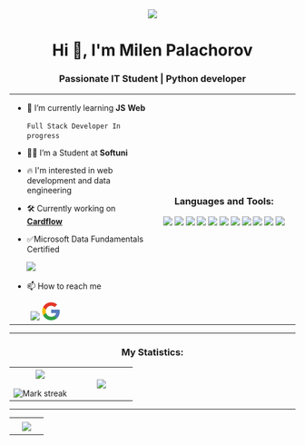 <p align="center"><picture align="center"><img align="center" src = "https://github.com/milensski/milensski/assets/38993490/fd64d928-7ede-4cdd-896c-1a2cc67bec3f"  width = 50px></picture></p>


<h1 align="center">Hi 👋, I'm Milen Palachorov</h1>
<h3 align="center">Passionate IT Student | Python developer </h3>



<table align="center">
<tr border="none">
<td width="50%" align="left">
  
- 🌱 I’m currently learning **JS Web**

  `Full Stack Developer In progress`

- 🧑‍🎓 I’m a Student at **Softuni**
- 🔥 I'm interested in web development and data engineering

- 🛠 Currently working on **[Cardflow](https://github.com/julkascript/cardflow)**

- ✅Microsoft Data Fundamentals Certified
<div align="left">
&nbsp;&nbsp;&nbsp;&nbsp;&nbsp;&nbsp;<a href="https://www.credly.com/badges/3c8d8734-fc0f-4a98-a382-d14cd10d6e7e" target="_blank"><img src="https://images.credly.com/size/680x680/images/70eb1e3f-d4de-4377-a062-b20fb29594ea/azure-data-fundamentals-600x600.png" style="height: 4rem"/></a>
</div>

- 📫 How to reach me 
<div align="left" padding=2em>
    &nbsp;&nbsp;&nbsp;&nbsp;&nbsp;&nbsp;&nbsp;
    <a href="https://www.linkedin.com/in/milen-palachorov-b524b2132/" target="_blank"><img src="https://cdn.jsdelivr.net/gh/devicons/devicon/icons/linkedin/linkedin-original.svg" style="height: 2rem"/></a>
    <a href=mailto:feniks9511@gmail.com target="blank"><img src="https://raw.githubusercontent.com/devicons/devicon/1119b9f84c0290e0f0b38982099a2bd027a48bf1/icons/google/google-original.svg" style="height: 2rem"/></a>
  </div>

</td>

<td><h3 align="center">Languages and Tools:</h3>
<p align="center">
<img src="https://cdn.jsdelivr.net/gh/devicons/devicon/icons/python/python-original.svg"  style="height: 4rem"/>
<img src="https://cdn.jsdelivr.net/gh/devicons/devicon/icons/django/django-plain.svg" style="height: 4rem"/>
<img src="https://cdn.jsdelivr.net/gh/devicons/devicon/icons/git/git-plain.svg" style="height: 4rem"/>
<img src="https://cdn.jsdelivr.net/gh/devicons/devicon/icons/javascript/javascript-plain.svg" style="height: 4rem"/>
<img src="https://cdn.jsdelivr.net/gh/devicons/devicon/icons/html5/html5-original-wordmark.svg" style="height: 4rem"/>
<img src="https://cdn.jsdelivr.net/gh/devicons/devicon/icons/docker/docker-original-wordmark.svg" style="height: 4rem"/>
<img src="https://cdn.jsdelivr.net/gh/devicons/devicon/icons/linux/linux-original.svg" style="height: 4rem"/>
<img src="https://cdn.jsdelivr.net/gh/devicons/devicon/icons/mysql/mysql-original-wordmark.svg" style="height: 4rem"/>
<img src="https://cdn.jsdelivr.net/gh/devicons/devicon/icons/postgresql/postgresql-original-wordmark.svg" style="height: 4rem"/>
<img src="https://cdn.jsdelivr.net/gh/devicons/devicon/icons/prometheus/prometheus-original-wordmark.svg" style="height: 4rem"/>
<img src="https://cdn.jsdelivr.net/gh/devicons/devicon/icons/grafana/grafana-original.svg" style="height: 4rem"/>

</p></td>

</tr>
</table>

---

<h3 align="center">My Statistics:</h3>
<p align="center">
<table align="center">
<tr border="none">
<td width="50%" align="center">
  
  <img  align="center"  src="https://github-readme-stats.vercel.app/api?username=milensski&theme=dark&show_icons=true&count_private=true" />
  <br></br>
  <img  title="🔥 Get streak stats for your profile at git.io/streak-stats" alt="Mark streak" src="https://github-readme-streak-stats.herokuapp.com/?user=milensski&theme=dark&hide_border=false" /> 
</td>
<td width="50%" align="center">

  <img  align="center"  src="https://github-readme-stats.anuraghazra1.vercel.app/api/top-langs/?username=milensski&theme=dark&hide_border=false&no-bg=true&no-frame=true&langs_count=4"/>
  
  </td>
</tr>
</table>

---




<table align="center">
<td width="50%" align="center">
<tr border="none">
  <td width="50%" align="center">
  <a href="https://github.com/milensski/web-medical-care"><img width="450" src="https://github.com/milensski/milensski/assets/38993490/f66d901f-9a3d-490d-8ae0-d88854ffae95"/></a>
  
  </td>
</tr>
</table>
  
